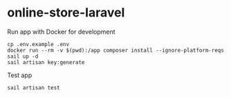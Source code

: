 # online-store-laravel

Run app with Docker for development
````
cp .env.example .env
docker run --rm -v $(pwd):/app composer install --ignore-platform-reqs
sail up -d
sail artisan key:generate
````

Test app
````
sail artisan test
````
